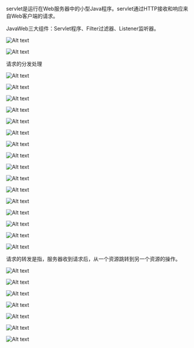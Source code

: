 servlet是运行在Web服务器中的小型Java程序。servlet通过HTTP接收和响应来自Web客户端的请求。

JavaWeb三大组件：Servlet程序、Filter过滤器、Listener监听器。

![Alt text](image/image-236.png)

![Alt text](image/image-237.png)

请求的分发处理

![Alt text](image/image-238.png)

![Alt text](image/image-239.png)

![Alt text](image/image-240.png)

![Alt text](image/image-241.png)

![Alt text](image/image-242.png)

![Alt text](image/image-243.png)

![Alt text](image/image-244.png)

![Alt text](image/image-245.png)

![Alt text](image/image-246.png)

![Alt text](image/image-247.png)

![Alt text](image/image-248.png)

![Alt text](image/image-249.png)

![Alt text](image/image-250.png)

![Alt text](image/image-251.png)

![Alt text](image/image-252.png)

![Alt text](image/image-253.png)

请求的转发是指，服务器收到请求后，从一个资源跳转到另一个资源的操作。

![Alt text](image/image-254.png)

![Alt text](image/image-255.png)

![Alt text](image/image-256.png)

![Alt text](image/image-257.png)

![Alt text](image/image-258.png)

![Alt text](image/image-259.png)

![Alt text](image/image-260.png)